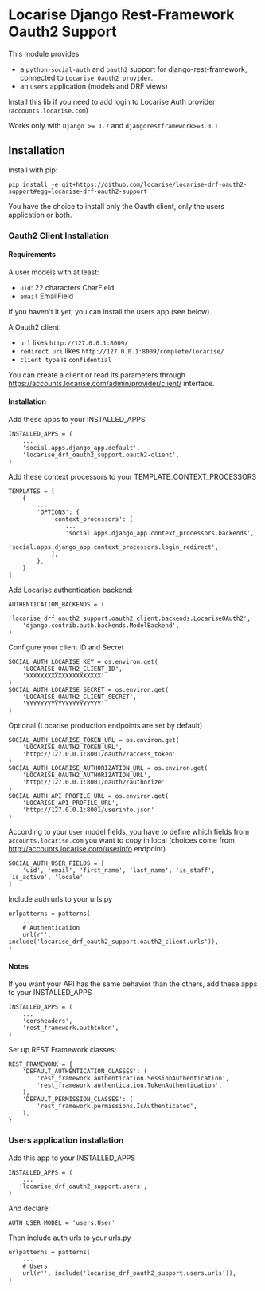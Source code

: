 # Locarise Django Rest-Framework Oauth2 Support

This module provides

* a `python-social-auth` and `oauth2` support for django-rest-framework,
connected to `Locarise Oauth2 provider`.
* an `users` application (models and DRF views)

Install this lib if you need to add login to Locarise Auth provider
(`accounts.locarise.com`)

Works only with `Django >= 1.7` and `djangorestframework>=3.0.1`

## Installation

Install with pip:
```
pip install -e git+https://github.com/locarise/locarise-drf-oauth2-support#egg=locarise-drf-oauth2-support
```

You have the choice to install only the Oauth client, only the users
application or both.

### Oauth2 Client Installation

#### Requirements

A user models with at least:
* `uid`: 22 characters CharField
* `email` EmailField

If you haven't it yet, you can install the users app (see below).

A Oauth2 client:
* `url` likes `http://127.0.0.1:8009/`
* `redirect uri` likes `http://127.0.0.1:8009/complete/locarise/`
* `client type` is `confidential`

You can create a client or read its parameters through
https://accounts.locarise.com/admin/provider/client/ interface.

#### Installation

Add these apps to your INSTALLED_APPS

```
INSTALLED_APPS = (
    ...
    'social.apps.django_app.default',
    'locarise_drf_oauth2_support.oauth2-client',
)
```

Add these context processors to your TEMPLATE_CONTEXT_PROCESSORS

```
TEMPLATES = [
    {
        ...
        'OPTIONS': {
            'context_processors': [
                ...
                'social.apps.django_app.context_processors.backends',
                'social.apps.django_app.context_processors.login_redirect',
            ],
        },
    }
]
```

Add Locarise authentication backend:
```
AUTHENTICATION_BACKENDS = (
    'locarise_drf_oauth2_support.oauth2_client.backends.LocariseOAuth2',
    'django.contrib.auth.backends.ModelBackend',
)
```

Configure your client ID and Secret
```
SOCIAL_AUTH_LOCARISE_KEY = os.environ.get(
    'LOCARISE_OAUTH2_CLIENT_ID',
    'XXXXXXXXXXXXXXXXXXXXX'
)
SOCIAL_AUTH_LOCARISE_SECRET = os.environ.get(
    'LOCARISE_OAUTH2_CLIENT_SECRET',
    'YYYYYYYYYYYYYYYYYYYYY'
)
```

Optional (Locarise production endpoints are set by default)

```
SOCIAL_AUTH_LOCARISE_TOKEN_URL = os.environ.get(
    'LOCARISE_OAUTH2_TOKEN_URL',
    'http://127.0.0.1:8001/oauth2/access_token'
)
SOCIAL_AUTH_LOCARISE_AUTHORIZATION_URL = os.environ.get(
    'LOCARISE_OAUTH2_AUTHORIZATION_URL',
    'http://127.0.0.1:8001/oauth2/authorize'
)
SOCIAL_AUTH_API_PROFILE_URL = os.environ.get(
    'LOCARISE_API_PROFILE_URL',
    'http://127.0.0.1:8001/userinfo.json'
)
```

According to your `User` model fields, you have to define which fields from
`accounts.locarise.com` you want to copy in local (choices come from
http://accounts.locarise.com/userinfo endpoint).
```
SOCIAL_AUTH_USER_FIELDS = [
    'uid', 'email', 'first_name', 'last_name', 'is_staff', 'is_active', 'locale'
]
```

Include auth urls to your urls.py

```
urlpatterns = patterns(
    ...
    # Authentication
    url(r'', include('locarise_drf_oauth2_support.oauth2_client.urls')),
)
```

#### Notes

If you want your API has the same behavior than the others, add these apps
to your INSTALLED_APPS

```
INSTALLED_APPS = (
    ...
    'corsheaders',
    'rest_framework.authtoken',
)
```

Set up REST Framework classes:

```
REST_FRAMEWORK = {
    'DEFAULT_AUTHENTICATION_CLASSES': (
        'rest_framework.authentication.SessionAuthentication',
        'rest_framework.authentication.TokenAuthentication',
    ),
    'DEFAULT_PERMISSION_CLASSES': (
        'rest_framework.permissions.IsAuthenticated',
    ),
}
```

### Users application installation

Add this app to your INSTALLED_APPS

```
INSTALLED_APPS = (
    ...
   'locarise_drf_oauth2_support.users',
)
```

And declare:

```
AUTH_USER_MODEL = 'users.User'
```

Then include auth urls to your urls.py

```
urlpatterns = patterns(
    ...
    # Users
    url(r'', include('locarise_drf_oauth2_support.users.urls')),
)
```




